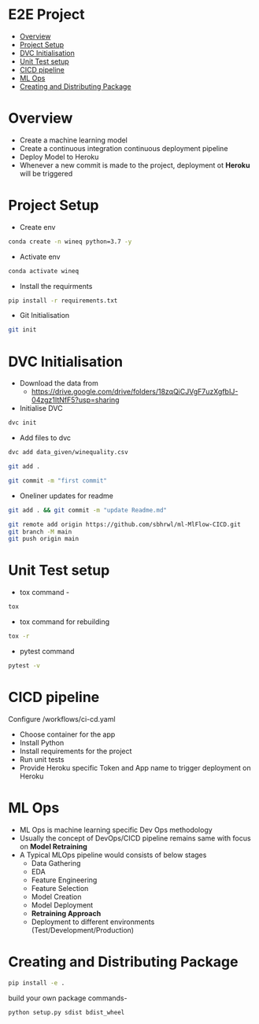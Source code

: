 # E2E Project
* [Overview](#overview)
* [Project Setup](#project-setup)
* [DVC Initialisation](#dvc-initialisation)
* [Unit Test setup](#unit-test-setup)
* [CICD pipeline](#cicd-pipeline)
* [ML Ops](#ml-ops)
* [Creating and Distributing Package](#creating-and-distributing-package)

# Overview
* Create a machine learning model
* Create a continuous integration continuous deployment pipeline
* Deploy Model to Heroku
* Whenever a new commit is made to the project, deployment ot **Heroku** will be triggered

# Project Setup
* Create env 
```bash
conda create -n wineq python=3.7 -y
```
* Activate env
```bash
conda activate wineq
```
* Install the requirments
```bash
pip install -r requirements.txt
```
* Git Initialisation
```bash
git init
```

# DVC Initialisation
* Download the data from 
  * https://drive.google.com/drive/folders/18zqQiCJVgF7uzXgfbIJ-04zgz1ItNfF5?usp=sharing
* Initialise DVC
```bash
dvc init 
```
* Add files to dvc
```bash
dvc add data_given/winequality.csv
```
```bash
git add .
```
```bash
git commit -m "first commit"
```
* Oneliner updates  for readme
```bash
git add . && git commit -m "update Readme.md"
```
```bash
git remote add origin https://github.com/sbhrwl/ml-MlFlow-CICD.git
git branch -M main
git push origin main
```

# Unit Test setup
* tox command -
```bash
tox
```
* tox command for rebuilding
```bash
tox -r 
```
* pytest command
```bash
pytest -v
```
# CICD pipeline
Configure /workflows/ci-cd.yaml
* Choose container for the app
* Install Python 
* Install requirements for the project
* Run unit tests
* Provide Heroku specific Token and App name to trigger deployment on Heroku

# ML Ops
* ML Ops is machine learning specific Dev Ops methodology
* Usually the concept of DevOps/CICD pipeline remains same with focus on **Model Retraining**
* A Typical MLOps pipeline would consists of below stages
  * Data Gathering
  * EDA
  * Feature Engineering
  * Feature Selection
  * Model Creation
  * Model Deployment
  * **Retraining Approach**
  * Deployment to different environments (Test/Development/Production)

# Creating and Distributing Package
```bash
pip install -e . 
```

build your own package commands- 
```bash
python setup.py sdist bdist_wheel
```
